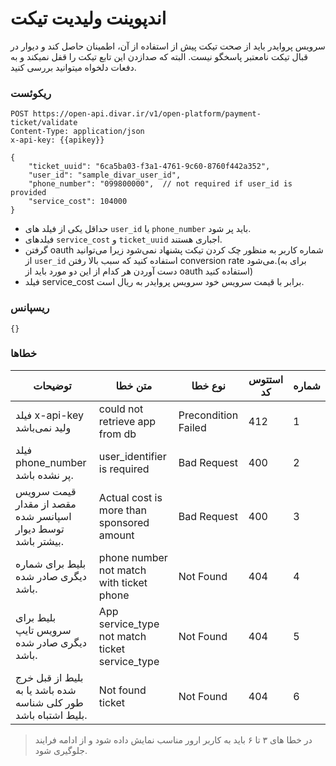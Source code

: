 # اندپوینت ولیدیت تیکت

سرویس پروایدر باید از صحت تیکت پیش از استفاده از آن، اطمینان حاصل کند و دیوار در قبال تیکت نامعتبر پاسخگو نیست. البته که صدازدن این تابع تیکت را قفل نمیکند و به دفعات دلخواه میتوانید بررسی کنید.

### ریکوئست

```http request
POST https://open-api.divar.ir/v1/open-platform/payment-ticket/validate
Content-Type: application/json
x-api-key: {{apikey}}

{
    "ticket_uuid": "6ca5ba03-f3a1-4761-9c60-8760f442a352", 
    "user_id": "sample_divar_user_id",
    "phone_number": "099800000",  // not required if user_id is provided
    "service_cost": 104000
}
```
-   حداقل یکی از فیلد های `user_id` یا `phone_number` باید پر شود.
-   فیلد‌های `service_cost` و `ticket_uuid` اجباری هستند.
-  گرفتن oauth شماره کاربر به منظور چک کردن تیکت پشنهاد نمی‌شود زیرا می‌توانید از `user_id` استفاده کنید که سبب بالا 
   رفتن conversion rate می‌شود.(برای به دست آوردن هر کدام از این دو مورد باید از oauth استفاده کنید)
- فیلد service_cost برابر با قیمت سرویس خود سرویس پروایدر به ریال است. 

### ریسپانس
```http request
{}
```
### خطاها

| توضیحات                                                        | متن خطا                                        | نوع خطا             | استتوس کد | شماره |
|----------------------------------------------------------------|------------------------------------------------|---------------------|-----------|-------|
| فیلد x-api-key ولید نمی‌باشد                                   | could not retrieve app from db                 | Precondition Failed | 412       | 1     |
| فیلد phone_number پر نشده باشد.                                | user_identifier is required                    | Bad Request         | 400       | 2     |
| قیمت سرویس مقصد از مقدار اسپانسر شده توسط دیوار بیشتر باشد.    | Actual cost is more than sponsored amount      | Bad Request         | 400       | 3     |
| بلیط برای شماره دیگری صادر شده باشد.                           | phone number not match with ticket phone       | Not Found           | 404       | 4     |
| بلیط برای سرویس تایپ دیگری صادر شده باشد.                      | App service_type not match ticket service_type | Not Found           | 404       | 5     |
| بلیط از قبل خرج شده باشد یا به طور کلی شناسه بلیط اشتباه باشد. | Not found ticket                               | Not Found           | 404       | 6     |


> در خطا های ۳ تا ۶ باید به کاربر ارور مناسب نمایش داده شود و از ادامه فرایند جلوگیری شود.
